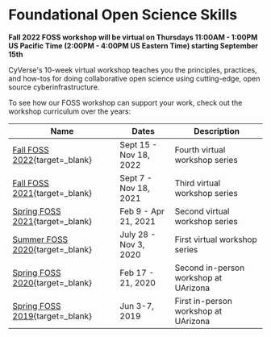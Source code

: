 # Foundational Open Science Skills

**Fall 2022 FOSS workshop will be virtual on Thursdays 11:00AM - 1:00PM US Pacific Time (2:00PM - 4:00PM US Eastern Time) starting September 15th**

CyVerse's 10-week virtual workshop teaches you the principles, practices, and how-tos for doing collaborative open science using cutting-edge, open source cyberinfrastructure. 

To see how our FOSS workshop can support your work, check out the workshop curriculum over the years: 

| Name | Dates | Description |
|------|-------|-------------|
| [Fall FOSS 2022](https://cyverse-learning-materials.github.io/foss/schedule/){target=_blank} | Sept 15 - Nov 18, 2022 | Fourth virtual workshop series |
| [Fall FOSS 2021](https://cyverse-foss.readthedocs-hosted.com/en/latest/){target=_blank} | Sept 7 - Nov 18, 2021 | Third virtual workshop series |
| [Spring FOSS 2021](https://cyverse-foss.readthedocs-hosted.com/en/foss-2021-spring/){target=_blank} | Feb 9 - Apr 21, 2021 | Second virtual workshop series |
| [Summer FOSS 2020](https://cyverse-foss-2020.readthedocs-hosted.com/en/latest/){target=_blank} | July 28 - Nov 3, 2020 | First virtual workshop series |
| [Spring FOSS 2020](https://cyverse-foss.readthedocs-hosted.com/en/foss-2020-spring/){target=_blank} | Feb 17 - 21, 2020 | Second in-person workshop at UArizona |
| [Spring FOSS 2019](https://cyverse-foss.readthedocs-hosted.com/en/foss-2019-spring/){target=_blank} | Jun 3-7, 2019 | First in-person workshop at UArizona |
